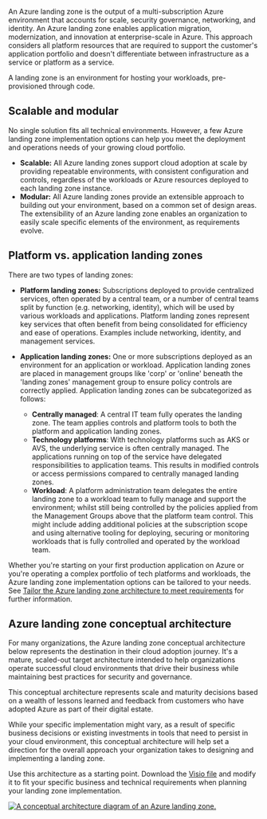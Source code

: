 An Azure landing zone is the output of a multi-subscription Azure environment that accounts for scale, security governance, networking, and identity. An Azure landing zone enables application migration, modernization, and innovation at enterprise-scale in Azure. This approach considers all platform resources that are required to support the customer's application portfolio and doesn't differentiate between infrastructure as a service or platform as a service.

A landing zone is an environment for hosting your workloads, pre-provisioned through code.

## Scalable and modular

No single solution fits all technical environments. However, a few Azure landing zone implementation options can help you meet the deployment and operations needs of your growing cloud portfolio.

-   **Scalable:** All Azure landing zones support cloud adoption at scale by providing repeatable environments, with consistent configuration and controls, regardless of the workloads or Azure resources deployed to each landing zone instance.
-   **Modular:** All Azure landing zones provide an extensible approach to building out your environment, based on a common set of design areas. The extensibility of an Azure landing zone enables an organization to easily scale specific elements of the environment, as requirements evolve.

## Platform vs. application landing zones

There are two types of landing zones:

-   **Platform landing zones:** Subscriptions deployed to provide centralized services, often operated by a central team, or a number of central teams split by function (e.g. networking, identity), which will be used by various workloads and applications. Platform landing zones represent key services that often benefit from being consolidated for efficiency and ease of operations. Examples include networking, identity, and management services.
    
-   **Application landing zones:** One or more subscriptions deployed as an environment for an application or workload. Application landing zones are placed in management groups like 'corp' or 'online' beneath the 'landing zones' management group to ensure policy controls are correctly applied. Application landing zones can be subcategorized as follows:
    
    -   **Centrally managed**: A central IT team fully operates the landing zone. The team applies controls and platform tools to both the platform and application landing zones.
    -   **Technology platforms**: With technology platforms such as AKS or AVS, the underlying service is often centrally managed. The applications running on top of the service have delegated responsibilities to application teams. This results in modified controls or access permissions compared to centrally managed landing zones.
    -   **Workload**: A platform administration team delegates the entire landing zone to a workload team to fully manage and support the environment; whilst still being controlled by the policies applied from the Management Groups above that the platform team control. This might include adding additional policies at the subscription scope and using alternative tooling for deploying, securing or monitoring workloads that is fully controlled and operated by the workload team.

Whether you're starting on your first production application on Azure or you're operating a complex portfolio of tech platforms and workloads, the Azure landing zone implementation options can be tailored to your needs. See [Tailor the Azure landing zone architecture to meet requirements](/azure/cloud-adoption-framework/ready/landing-zone/tailoring-alz) for further information.

## Azure landing zone conceptual architecture

For many organizations, the Azure landing zone conceptual architecture below represents the destination in their cloud adoption journey. It's a mature, scaled-out target architecture intended to help organizations operate successful cloud environments that drive their business while maintaining best practices for security and governance.

This conceptual architecture represents scale and maturity decisions based on a wealth of lessons learned and feedback from customers who have adopted Azure as part of their digital estate.

While your specific implementation might vary, as a result of specific business decisions or existing investments in tools that need to persist in your cloud environment, this conceptual architecture will help set a direction for the overall approach your organization takes to designing and implementing a landing zone.

Use this architecture as a starting point. Download the [Visio file](https://raw.githubusercontent.com/microsoft/CloudAdoptionFramework/master/ready/enterprise-scale-architecture.vsdx) and modify it to fit your specific business and technical requirements when planning your landing zone implementation.

[![A conceptual architecture diagram of an Azure landing zone.](/azure/cloud-adoption-framework/ready/enterprise-scale/media/ns-arch-cust-expanded.svg)](/azure/cloud-adoption-framework/ready/enterprise-scale/media/ns-arch-cust-expanded.svg#lightbox)
